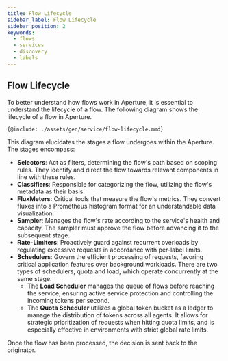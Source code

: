 ```yaml
---
title: Flow Lifecycle
sidebar_label: Flow Lifecycle
sidebar_position: 2
keywords:
  - flows
  - services
  - discovery
  - labels
---
```


## Flow Lifecycle

To better understand how flows work in Aperture, it is essential to understand
the lifecycle of a flow. The following diagram shows the lifecycle of a flow in
Aperture.

<Zoom>

```mermaid
{@include: ./assets/gen/service/flow-lifecycle.mmd}
```

</Zoom>

This diagram elucidates the stages a flow undergoes within the Aperture. The
stages encompass:

- **Selectors**: Act as filters, determining the flow's path based on scoping
  rules. They identify and direct the flow towards relevant components in line
  with these rules.
- **Classifiers**: Responsible for categorizing the flow, utilizing the flow's
  metadata as their basis.
- **FluxMeters**: Critical tools that measure the flow's metrics. They convert
  fluxes into a Prometheus histogram format for an understandable data
  visualization.
- **Sampler**: Manages the flow's rate according to the service's health and
  capacity. The sampler must approve the flow before advancing it to the
  subsequent stage.
- **Rate-Limiters**: Proactively guard against recurrent overloads by regulating
  excessive requests in accordance with per-label limits.
- **Schedulers**: Govern the efficient processing of requests, favoring critical
  application features over background workloads. There are two types of
  schedulers, quota and load, which operate concurrently at the same stage.
  - The **Load Scheduler** manages the queue of flows before reaching the
    service, ensuring active service protection and controlling the incoming
    tokens per second.
  - The **Quota Scheduler** utilizes a global token bucket as a ledger to manage
    the distribution of tokens across all agents. It allows for strategic
    prioritization of requests when hitting quota limits, and is especially
    effective in environments with strict global rate limits.

Once the flow has been processed, the decision is sent back to the originator.

